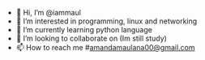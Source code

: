 - 👋 Hi, I’m @iammaul
- 👀 I’m interested in programming, linux and networking
- 🌱 I’m currently learning python language
- 💞️ I’m looking to collaborate on (Im still study)
- 📫 How to reach me #amandamaulana00@gmail.com

